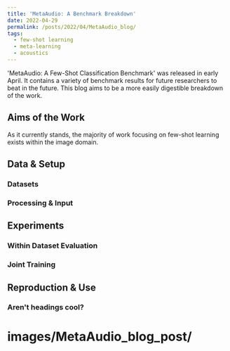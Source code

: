 ```yaml
---
title: 'MetaAudio: A Benchmark Breakdown'
date: 2022-04-29
permalink: /posts/2022/04/MetaAudio_blog/
tags:
  - few-shot learning
  - meta-learning
  - acoustics 
---
```


'MetaAudio: A Few-Shot Classification Benchmark' was released in early April. It contains a variety of benchmark results for future researchers to beat in the future. This blog aims to be a more easily digestible breakdown of the work. 

## Aims of the Work
As it currently stands, the majority of work focusing on few-shot learning exists within the image domain. 

## Data & Setup
### Datasets 


### Processing & Input


## Experiments
### Within Dataset Evaluation


### Joint Training





## Reproduction & Use

### Aren't headings cool?

# images/MetaAudio_blog_post/